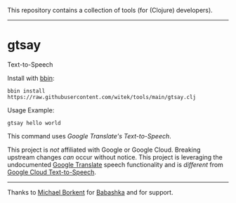This repository contains a collection of tools (for (Clojure) developers).

---

# gtsay

Text-to-Speech

Install with [bbin](https://github.com/babashka/bbin):

```
bbin install https://raw.githubusercontent.com/witek/tools/main/gtsay.clj
```

Usage Example:

```
gtsay hello world
```

This command uses *Google Translate's Text-to-Speech*.

This project is *not* affiliated with Google or Google Cloud. Breaking upstream changes *can* occur without notice. This project is leveraging the undocumented [Google Translate](https://translate.google.com) speech functionality and is *different* from [Google Cloud Text-to-Speech](https://cloud.google.com/text-to-speech/).

---

Thanks to [Michael Borkent](https://github.com/borkdude) for [Babashka](https://babashka.org/) and for support.
